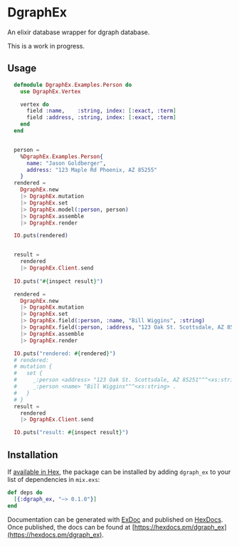 # DgraphEx

An elixir database wrapper for dgraph database.

This is a work in progress.

## Usage 

```elixir
  defmodule DgraphEx.Examples.Person do
    use DgraphEx.Vertex

    vertex do
      field :name,    :string, index: [:exact, :term]
      field :address, :string, index: [:exact, :term]
    end
  end
```
```elixir

  person = 
    %DgraphEx.Examples.Person{
      name: "Jason Goldberger",
      address: "123 Maple Rd Phoenix, AZ 85255"
    }
  rendered =
    DgraphEx.new
    |> DgraphEx.mutation
    |> DgraphEx.set
    |> DgraphEx.model(:person, person)
    |> DgraphEx.assemble
    |> DgraphEx.render

  IO.puts(rendered)


  result =
    rendered
    |> DgraphEx.Client.send
  
  IO.puts("#{inspect result}")
```

```elixir
  rendered =
    DgraphEx.new
    |> DgraphEx.mutation
    |> DgraphEx.set
    |> DgraphEx.field(:person, :name, "Bill Wiggins", :string)
    |> DgraphEx.field(:person, :address, "123 Oak St. Scottsdale, AZ 85251", :string)
    |> DgraphEx.assemble
    |> DgraphEx.render

  IO.puts("rendered: #{rendered}")
  # rendered:
  # mutation {
  #   set {
  #     _:person <address> "123 Oak St. Scottsdale, AZ 85251"^^<xs:string> .
  #     _:person <name> "Bill Wiggins"^^<xs:string> .
  #   }
  # }
  result =
    rendered
    |> DgraphEx.Client.send

  IO.puts("result: #{inspect result}")
```

## Installation

If [available in Hex](https://hex.pm/docs/publish), the package can be installed
by adding `dgraph_ex` to your list of dependencies in `mix.exs`:

```elixir
def deps do
  [{:dgraph_ex, "~> 0.1.0"}]
end
```

Documentation can be generated with [ExDoc](https://github.com/elixir-lang/ex_doc)
and published on [HexDocs](https://hexdocs.pm). Once published, the docs can
be found at [https://hexdocs.pm/dgraph_ex](https://hexdocs.pm/dgraph_ex).

